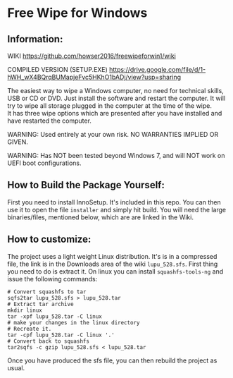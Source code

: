 Free Wipe for Windows
=====================
Information:
-------------
WIKI
https://github.com/howser2016/freewipeforwin1/wiki

COMPILED VERSION (SETUP.EXE)
https://drive.google.com/file/d/1-hWH_wX4BQrqBUMapjeFvc5HKhO1bADj/view?usp=sharing

The easiest way to wipe a Windows computer, no need for technical skills, USB or CD or DVD. Just install the software and restart the computer. 
It will try to wipe all storage plugged in the computer at the time of the wipe.  
It has three wipe options which are presented after you have installed and have restarted the computer.

WARNING: Used entirely at your own risk. NO WARRANTIES IMPLIED OR GIVEN. 

WARNING: Has NOT been tested beyond Windows 7, and will NOT work on UEFI boot configurations. 

How to Build the Package Yourself:
-------------
First you need to install InnoSetup. It's included in this repo.
You can then use it to open the file `installer` and simply hit build.
You will need the large binaries/files, mentioned below, which are are linked in the Wiki.


How to customize:
-----------------
The project uses a light weight Linux distribution. It's is in a compressed file, the link is in the Downloads area of the wiki `lupu_528.sfs`.
First thing you need to do is extract it. On linux you can install `squashfs-tools-ng` and issue the following commands:

```
# Convert squashfs to tar
sqfs2tar lupu_528.sfs > lupu_528.tar
# Extract tar archive
mkdir linux
tar -xpf lupu_528.tar -C linux
# make your changes in the linux directory
# Recreate it.
tar -cpf lupu_528.tar -C linux '.'
# Convert back to squashfs
tar2sqfs -c gzip lupu_528.sfs < lupu_528.tar
```

Once you have produced the sfs file, you can then rebuild the project as usual.
